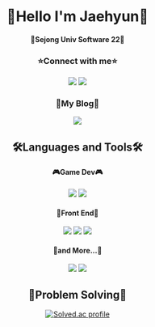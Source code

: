 <h1 align="center">🌱Hello I'm Jaehyun🌱</h1>
<h4 align="center">🚀Sejong Univ Software 22🚀</h4>

<div align="center">

<h3 align="center">⭐Connect with me⭐</h3>
<p align="center">
  <a href="https://www.instagram.com/linklingj"><img src="https://img.shields.io/badge/Instagram-E4405F?style=flat-square&logo=Instagram&logoColor=FFF"/></a>
  <a href="https://namecard.kakao.com/jaehyun"><img src="https://img.shields.io/badge/KakaoTalk-FFCD00?style=flat-square&logo=KakaoTalk&logoColor=FFF"/></a>
</p>

<h3 align="center">🎈My Blog🎈</h3>
<p align="center">
  <a href="https://blog.naver.com/jaehyun_choi"><img src="https://img.shields.io/badge/NaverBlog-03C75A?style=flat-square&logo=Naver&logoColor=FFF"/></a>
</p>

<h2 align="center">🛠Languages and Tools🛠</h2>
<h4 align="center">🎮Game Dev🎮</h4>
<p align="center">
  <img src="https://img.shields.io/badge/Unity-000?style=flat-square&logo=Unity&logoColor=FFF"/>
  <a href="https://scratch.mit.edu/users/jaehyun413/"><img src="https://img.shields.io/badge/Scratch-FFD000?style=flat-square&logo=Unity&logoColor=FFF"/></a>
</p>
<h4 align="center">🎨Front End🎨</h4>
<p align="center">
  <img src="https://img.shields.io/badge/HTML5-E34F26?style=flat-square&logo=HTML5&logoColor=FFF"/>
  <img src="https://img.shields.io/badge/CSS3-1572B6?style=flat-square&logo=CSS3&logoColor=FFF"/>
  <img src="https://img.shields.io/badge/JavaScript-F7DF1E?style=flat-square&logo=JavaScript&logoColor=FFF"/>
</p>
<h4 align="center">📌and More...📌</h4>
<p align="center">
  <img src="https://img.shields.io/badge/C++-00599C?style=flat-square&logo=C++&logoColor=FFF"/>
  <img src="https://img.shields.io/badge/Python-3776AB?style=flat-square&logo=Python&logoColor=FFF"/>
</p>

<h2 align="center">💪Problem Solving💪</h2>
  
[![Solved.ac
profile](http://mazassumnida.wtf/api/v2/generate_badge?boj=linklingj)](https://solved.ac/linklingj)
</div>

